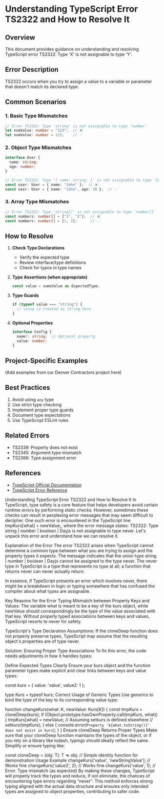 # Understanding TypeScript Error TS2322 and How to Resolve It

## Overview
This document provides guidance on understanding and resolving TypeScript error TS2322: Type 'X' is not assignable to type 'Y'.

## Error Description
TS2322 occurs when you try to assign a value to a variable or parameter that doesn't match its declared type.

## Common Scenarios

### 1. Basic Type Mismatches
```typescript
// Error TS2322: Type 'string' is not assignable to type 'number'
let numValue: number = "123";  // ❌
let numValue: number = 123;    // ✅
```

### 2. Object Type Mismatches
```typescript
interface User {
  name: string;
  age: number;
}

// Error TS2322: Type '{ name: string; }' is not assignable to type 'User'.
const user: User = { name: "John" };  // ❌
const user: User = { name: "John", age: 30 };  // ✅
```

### 3. Array Type Mismatches
```typescript
// Error TS2322: Type 'string[]' is not assignable to type 'number[]'
const numbers: number[] = ["1", "2"];  // ❌
const numbers: number[] = [1, 2];      // ✅
```

## How to Resolve

1. **Check Type Declarations**
   - Verify the expected type
   - Review interface/type definitions
   - Check for typos in type names

2. **Type Assertions (when appropriate)**
   ```typescript
   const value = someValue as ExpectedType;
   ```

3. **Type Guards**
   ```typescript
   if (typeof value === "string") {
     // value is treated as string here
   }
   ```

4. **Optional Properties**
   ```typescript
   interface Config {
     name?: string;  // Optional property
     value: number;
   }
   ```

## Project-Specific Examples
(Add examples from our Denver Contractors project here)

## Best Practices
1. Avoid using `any` type
2. Use strict type checking
3. Implement proper type guards
4. Document type expectations
5. Use TypeScript ESLint rules

## Related Errors
- TS2339: Property does not exist
- TS2345: Argument type mismatch
- TS2366: Type assignment error

## References
- [TypeScript Official Documentation](https://www.typescriptlang.org/docs/handbook/2/types.html)
- [TypeScript Error Reference](https://typescript.tv/errors/)

Understanding TypeScript Error TS2322 and How to Resolve It
In TypeScript, type safety is a core feature that helps developers avoid certain runtime errors by performing static checks. However, sometimes these checks can result in perplexing error messages that may seem difficult to decipher. One such error is encountered in the TypeScript line tmpKurs[what] = newValue;, where the error message states: TS2322: Type string | number | boolean | Dayjs is not assignable to type never. Let's unpack this error and understand how we can resolve it.

Explanation of the Error
The error TS2322 arises when TypeScript cannot determine a common type between what you are trying to assign and the property types it expects. The message indicates that the union type string | number | boolean | Dayjs cannot be assigned to the type never. The never type in TypeScript is a type that represents no type at all; a function that returns never can never actually return.

In essence, if TypeScript presents an error which involves never, there might be a breakdown in logic or typing somewhere that has confused the compiler about what types are assignable.

Key Reasons for the Error
Typing Mismatch between Property Keys and Values: The variable what is meant to be a key of the kurs object, while newValue should correspondingly be the type of the value associated with that key. Without properly typed associations between keys and values, TypeScript resorts to never for safety.

TypeScript's Type Declaration Assumptions: If the cloneDeep function does not properly preserve types, TypeScript may assume that the resulting object's properties are of type never.

Solution: Ensuring Proper Type Associations
To fix this error, the code needs adjustments in how it handles types:

Define Expected Types Clearly
Ensure your kurs object and the function parameter types make explicit and clear links between keys and value types:

const kurs = {
    value: 'value',
    value2: 1
};
 
type Kurs = typeof kurs;
Correct Usage of Generic Types
Use generics to bind the type of the key to its corresponding value type:

function changeKurs<K extends keyof Kurs>(what: K, newValue: Kurs[K]) {
    const tmpKurs = cloneDeep(kurs);
    if (Object.prototype.hasOwnProperty.call(tmpKurs, what)) {
        tmpKurs[what] = newValue;
        // Assuming setkurs is defined elsewhere
        // setkurs(tmpKurs);
    } else {
        console.error(`Property '${what.toString()}' does not exist in kurs`);
    }
}
Ensure cloneDeep Returns Proper Types
Make sure that your cloneDeep function maintains the types of the object, or if you rely on a library like lodash, typings should ideally reflect the same. Simplify or ensure typing like:

const cloneDeep = <T extends object>(obj: T): T => obj;  // Simple identity function for demonstration
Usage Example
changeKurs('value', 'newStringValue');  // Works fine
changeKurs('value2', 2);  // Works fine
changeKurs('value', 1);  // Error: Type mismatch (as expected)
By making these changes, TypeScript will properly track the types and reduce, if not eliminate, the chances of encountering type errors regarding "never". This method enforces strong typing aligned with the actual data structure and ensures only intended types are assigned to object properties, contributing to safer code.